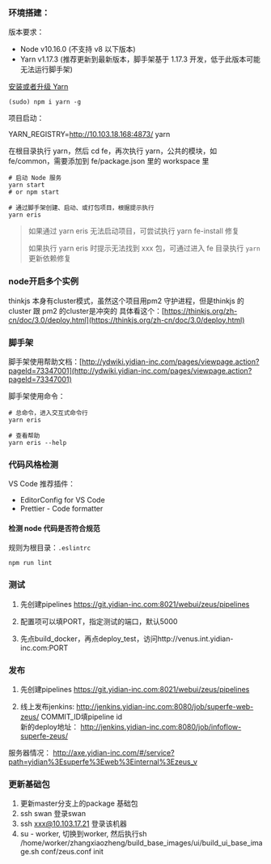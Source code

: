 ### 环境搭建：

版本要求：

- Node v10.16.0 (不支持 v8 以下版本)
- Yarn v1.17.3 (推荐更新到最新版本，脚手架基于 1.17.3 开发，低于此版本可能无法运行脚手架)

[安装或者升级 Yarn](https://yarnpkg.com/zh-Hans/docs/install#mac-stable)

```shell
(sudo) npm i yarn -g
```

项目启动：

YARN_REGISTRY=http://10.103.18.168:4873/ yarn

在根目录执行 yarn，然后 cd fe，再次执行 yarn，公共的模块，如 fe/common，需要添加到 fe/package.json 里的 workspace 里

```shell
# 启动 Node 服务
yarn start
# or npm start

# 通过脚手架创建、启动、或打包项目，根据提示执行
yarn eris
```

> 如果通过 yarn eris 无法启动项目，可尝试执行 yarn fe-install 修复
>
> 如果执行 yarn eris 时提示无法找到 xxx 包，可通过进入 fe 目录执行 `yarn` 更新依赖修复

### node开启多个实例
thinkjs 本身有cluster模式，虽然这个项目用pm2 守护进程，但是thinkjs 的cluster 跟 pm2 的cluster是冲突的
具体看这个：[https://thinkjs.org/zh-cn/doc/3.0/deploy.html](https://thinkjs.org/zh-cn/doc/3.0/deploy.html)

### 脚手架

脚手架使用帮助文档：[http://ydwiki.yidian-inc.com/pages/viewpage.action?pageId=73347001](http://ydwiki.yidian-inc.com/pages/viewpage.action?pageId=73347001)

脚手架使用命令：

```shell
# 总命令，进入交互式命令行
yarn eris

# 查看帮助
yarn eris --help
```

### 代码风格检测

VS Code 推荐插件：

- EditorConfig for VS Code
- Prettier - Code formatter

#### 检测 node 代码是否符合规范

规则为根目录：`.eslintrc`
```
npm run lint
```


### 测试

1. 先创建pipelines https://git.yidian-inc.com:8021/webui/zeus/pipelines

2. 配置项可以填PORT，指定测试的端口，默认5000

3. 先点build_docker，再点deploy_test，访问http://venus.int.yidian-inc.com:PORT
### 发布

1. 先创建pipelines https://git.yidian-inc.com:8021/webui/zeus/pipelines

2. 线上发布jenkins: http://jenkins.yidian-inc.com:8080/job/superfe-web-zeus/  COMMIT_ID填pipeline id        
新的deploy地址： http://jenkins.yidian-inc.com:8080/job/infoflow-superfe-zeus/            

服务器情况： http://axe.yidian-inc.com/#/service?path=yidian%3Esuperfe%3Eweb%3Einternal%3Ezeus_v

### 更新基础包
1. 更新master分支上的package 基础包
2. ssh swan 登录swan
3. ssh xxx@10.103.17.21 登录该机器
4. su - worker, 切换到worker,  然后执行sh /home/worker/zhangxiaozheng/build_base_images/ui/build_ui_base_image.sh conf/zeus.conf init
